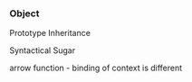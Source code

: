 ### Object

Prototype Inheritance

Syntactical Sugar


arrow function 
    - binding of context is different